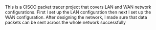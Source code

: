 This is a CISCO packet tracer project that covers LAN and WAN network configurations.
First I set up the LAN configuration then next I set up the WAN configuration.
After designing the network, I made sure that data packets can be sent across the whole network successfully
